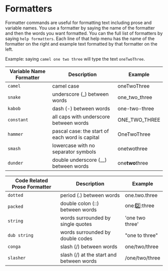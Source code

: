 # Formatters

Formatter commands are useful for formatting text including prose and variable names. You use a formatter by saying the name of the formatter and then the words you want formatted. You can the full list of formatters by saying `help formatters`. Each line of that help menu has the name of the formatter on the right and example text formatted by that formatter on the left.

Example: saying `camel one two three` will type the text `oneTwoThree`.

| Variable Name Formatter | Description                                    | Example         |
| ----------------------- | ---------------------------------------------- | --------------- |
| `camel`                 | camel case                                     | oneTwoThree     |
| `snake`                 | underscore (\_) between words                  | one_two_three   |
| `kabob`                 | dash (-) between words                         | one-two-three   |
| `constant`              | all caps with underscore between words         | ONE_TWO_THREE   |
| `hammer`                | pascal case: the start of each word is capital | OneTwoThree     |
| `smash`                 | lowercase with no separator symbols            | onetwothree     |
| `dunder`                | double underscore (\_\_) between words         | one**two**three |

| Code Related Prose Formatter | Description                              | Example         |
| ---------------------------- | ---------------------------------------- | --------------- |
| `dotted`                     | period (.) between words                 | one.two.three   |
| `packed`                     | double colon (::) between words          | one::two::three |
| `string`                     | words surrounded by single quotes        | 'one two three' |
| `dub string`                 | words surrounded by double codes         | "one to three"  |
| `conga`                      | slash (/) between words                  | one/two/three   |
| `slasher`                    | slash (/) at the start and between words | /one/two/three  |

